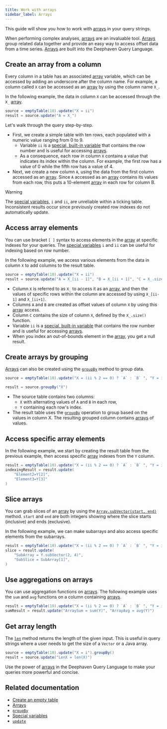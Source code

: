 ```yaml
---
title: Work with arrays
sidebar_label: Arrays
---
```


This guide will show you how to work with [arrays](../reference/query-language/types/arrays.md) in your query strings.

When performing complex analyses, [arrays](../reference/query-language/types/arrays.md) are an invaluable tool. [Arrays](../reference/query-language/types/arrays.md) group related data together and provide an easy way to access offset data from a time series. [Arrays](../reference/query-language/types/arrays.md) are built into the Deephaven Query Language.

## Create an array from a column

Every column in a table has an associated [array](../reference/query-language/types/arrays.md) variable, which can be accessed by adding an underscore after the column name. For example, a column called `X` can be accessed as an [array](../reference/query-language/types/arrays.md) by using the column name `X_`.

In the following example, the data in column `X` can be accessed through the `X_` [array](../reference/query-language/types/arrays.md).

```groovy order=source,result
source = emptyTable(10).update("X = ii")
result = source.update("A = X_")
```

Let's walk through the query step-by-step.

- First, we create a simple table with ten rows, each populated with a numeric value ranging from 0 to 9.
  - Variable `ii` is a [special, built-in variable](../reference/query-language/variables/special-variables.md) that contains the row number and is useful for accessing [arrays](../reference/query-language/types/arrays.md).
  - As a consequence, each row in column `X` contains a value that indicates its index within the column. For example, the first row has a value of 0 while the fifth row has a value of 4.
- Next, we create a new column `A`, using the data from the first column accessed as an [array](../reference/query-language/types/arrays.md). Since `A` accessed as an [array](../reference/query-language/types/arrays.md) contains its values from each row, this puts a 10-element [array](../reference/query-language/types/arrays.md) in each row for column B.

> [!WARNING]
> The [special variables](../reference/query-language/variables/special-variables.md), `i` and `ii`, are unreliable within a ticking table. Inconsistent results occur since previously created row indexes do not automatically update.

## Access array elements

You can use bracket `[ ]` syntax to access elements in the [array](../reference/query-language/types/arrays.md) at specific indexes for your queries. The [special variables](../reference/query-language/variables/special-variables.md) `i` and `ii` can be useful for indexing based on row number.

In the following example, we access various elements from the data in column `X` to add columns to the result table.

```groovy order=source,result
source = emptyTable(10).update("X = ii")
result = source.update("A = X_[ii - 1]", "B = X_[ii + 1]", "C = X_.size()")
```

- Column `X` is referred to as `X_` to access it as an [array](../reference/query-language/types/arrays.md), and then the values of specific rows within the column are accessed by using `X_[ii-1]` and `X_[ii+1]`.
- Columns `A` and `B` are created as offset values of column `X` by using this [array](../reference/query-language/types/arrays.md) access.
- Column `C` contains the size of column `X`, defined by the `X_.size()` function.
- Variable `ii` is a [special, built-in variable](../reference/query-language/variables/special-variables.md) that contains the row number and is useful for accessing [arrays](../reference/query-language/types/arrays.md).
- When you index an out-of-bounds element in the [array](../reference/query-language/types/arrays.md), you get a null result.

## Create arrays by grouping

[Arrays](../reference/query-language/types/arrays.md) can also be created using the [`groupBy`](../reference/table-operations/group-and-aggregate/groupBy.md) method to group data.

```groovy order=source,result
source = emptyTable(10).update("X = (ii % 2 == 0) ? `A` : `B` ", "Y = ii")

result = source.groupBy("X")
```

- The source table contains two columns:
  - `X` with alternating values of `A` and `B` in each row,
  - `Y` containing each row's index.
- The result table uses the [`groupBy`](../reference/table-operations/group-and-aggregate/groupBy.md) operation to group based on the values in column X. The resulting grouped column contains [arrays](../reference/query-language/types/arrays.md) of values.

## Access specific array elements

In the following example, we start by creating the result table from the previous example, then access specific [array](../reference/query-language/types/arrays.md) indexes from the `Y` column.

```groovy order=result,indexingResult
result = emptyTable(10).update("X = (ii % 2 == 0) ? `A` : `B` ", "Y = ii").groupBy("X")
indexingResult = result.update(
    "Element2=Y[2]",
    "Element3=Y[3]"
)
```

## Slice arrays

You can grab slices of an [array](../reference/query-language/types/arrays.md) by using the [`Array.subVector(start, end)`](https://deephaven.io/core/javadoc/io/deephaven/engine/table/impl/ssms/LongSegmentedSortedMultiset.html#subVector(long,long)) method. `start` and `end` are both integers showing where the slice starts (inclusive) and ends (exclusive).

In the following example, we can make subarrays and also access specific elements from the subarrays.

```groovy order=result,slice
result = emptyTable(10).update("X = (ii % 2 == 0) ? `A` : `B` ", "Y = ii").groupBy("X")
slice = result.update(
    "SubArray = Y.subVector(2, 4)",
    "SubSlice = SubArray[1]",
)
```

## Use aggregations on arrays

You can use aggregation functions on [arrays](../reference/query-language/types/arrays.md). The following example uses the `sum` and `avg` functions on a column containing [arrays](../reference/query-language/types/arrays.md).

```groovy order=result,sumResult
result = emptyTable(10).update("X = (ii % 2 == 0) ? `A` : `B` ", "Y = ii").groupBy("X")
sumResult = result.update("ArraySum = sum(Y)", "ArrayAvg = avg(Y)")
```

## Get array length

The [`len`](https://deephaven.io/core/javadoc/io/deephaven/function/Basic.html#len(byte[])) method returns the length of the given input. This is useful in query strings where a user needs to get the size of a `Vector` or a Java array.

```groovy order=source,result
source = emptyTable(10).update("X = i").groupBy()
result = source.update("LenX = len(X)")
```

Use the power of [arrays](../reference/query-language/types/arrays.md) in the Deephaven Query Language to make your queries more powerful and concise.

## Related documentation

- [Create an empty table](./new-and-empty-table.md#emptytable)
- [Arrays](../reference/query-language/types/arrays.md)
- [`groupBy`](../reference/table-operations/group-and-aggregate/groupBy.md)
- [Special variables](../reference/query-language/variables/special-variables.md)
- [`update`](../reference/table-operations/select/update.md)
